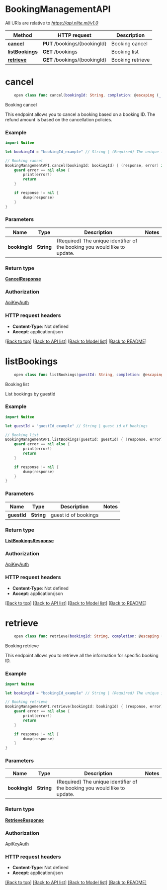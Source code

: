 # BookingManagementAPI

All URIs are relative to *https://api.nlite.ml/v1.0*

Method | HTTP request | Description
------------- | ------------- | -------------
[**cancel**](BookingManagementAPI.md#cancel) | **PUT** /bookings/{bookingId} | Booking cancel
[**listBookings**](BookingManagementAPI.md#listbookings) | **GET** /bookings | Booking list
[**retrieve**](BookingManagementAPI.md#retrieve) | **GET** /bookings/{bookingId} | Booking retrieve


# **cancel**
```swift
    open class func cancel(bookingId: String, completion: @escaping (_ data: CancelResponse?, _ error: Error?) -> Void)
```

Booking cancel

This endpoint allows you to cancel a booking based on a booking ID. The refund amount is based on the cancellation policies. <!-- theme: danger -->

### Example
```swift
import Nuitee

let bookingId = "bookingId_example" // String | (Required) The unique identifier of the booking you would like to update.

// Booking cancel
BookingManagementAPI.cancel(bookingId: bookingId) { (response, error) in
    guard error == nil else {
        print(error!)
        return
    }

    if response != nil {
        dump(response)
    }
}
```

### Parameters

Name | Type | Description  | Notes
------------- | ------------- | ------------- | -------------
 **bookingId** | **String** | (Required) The unique identifier of the booking you would like to update. | 

### Return type

[**CancelResponse**](CancelResponse.md)

### Authorization

[ApiKeyAuth](../README.md#ApiKeyAuth)

### HTTP request headers

 - **Content-Type**: Not defined
 - **Accept**: application/json

[[Back to top]](#) [[Back to API list]](../README.md#api-endpoints) [[Back to Model list]](../README.md#models) [[Back to README]](../README.md)

# **listBookings**
```swift
    open class func listBookings(guestId: String, completion: @escaping (_ data: ListBookingsResponse?, _ error: Error?) -> Void)
```

Booking list

List bookings by guestId

### Example
```swift
import Nuitee

let guestId = "guestId_example" // String | guest id of bookings

// Booking list
BookingManagementAPI.listBookings(guestId: guestId) { (response, error) in
    guard error == nil else {
        print(error!)
        return
    }

    if response != nil {
        dump(response)
    }
}
```

### Parameters

Name | Type | Description  | Notes
------------- | ------------- | ------------- | -------------
 **guestId** | **String** | guest id of bookings | 

### Return type

[**ListBookingsResponse**](ListBookingsResponse.md)

### Authorization

[ApiKeyAuth](../README.md#ApiKeyAuth)

### HTTP request headers

 - **Content-Type**: Not defined
 - **Accept**: application/json

[[Back to top]](#) [[Back to API list]](../README.md#api-endpoints) [[Back to Model list]](../README.md#models) [[Back to README]](../README.md)

# **retrieve**
```swift
    open class func retrieve(bookingId: String, completion: @escaping (_ data: RetrieveResponse?, _ error: Error?) -> Void)
```

Booking retrieve

This endpoint allows you to retrieve all the information for specific booking ID.

### Example
```swift
import Nuitee

let bookingId = "bookingId_example" // String | (Required) The unique identifier of the booking you would like to update.

// Booking retrieve
BookingManagementAPI.retrieve(bookingId: bookingId) { (response, error) in
    guard error == nil else {
        print(error!)
        return
    }

    if response != nil {
        dump(response)
    }
}
```

### Parameters

Name | Type | Description  | Notes
------------- | ------------- | ------------- | -------------
 **bookingId** | **String** | (Required) The unique identifier of the booking you would like to update. | 

### Return type

[**RetrieveResponse**](RetrieveResponse.md)

### Authorization

[ApiKeyAuth](../README.md#ApiKeyAuth)

### HTTP request headers

 - **Content-Type**: Not defined
 - **Accept**: application/json

[[Back to top]](#) [[Back to API list]](../README.md#api-endpoints) [[Back to Model list]](../README.md#models) [[Back to README]](../README.md)

